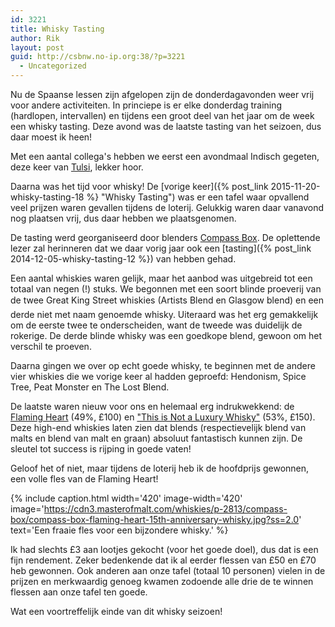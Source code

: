 ```yaml
---
id: 3221
title: Whisky Tasting
author: Rik
layout: post
guid: http://csbnw.no-ip.org:38/?p=3221
  - Uncategorized
---
```

Nu de Spaanse lessen zijn afgelopen zijn de donderdagavonden weer vrij voor andere activiteiten. In princiepe is er elke donderdag training (hardlopen, intervallen) en tijdens een groot deel van het jaar om de week een whisky tasting. Deze avond was de laatste tasting van het seizoen, dus daar moest ik heen!

Met een aantal collega's hebben we eerst een avondmaal Indisch gegeten, deze keer van [Tulsi](http://www.tripadvisor.co.uk/Restaurant_Review-g186533-d7933367-Reviews-Tulsi-St_Andrews_Fife_Scotland.html), lekker hoor.

Daarna was het tijd voor whisky! De [vorige keer]({% post_link 2015-11-20-whisky-tasting-18 %} "Whisky Tasting") was er een tafel waar opvallend veel prijzen waren gevallen tijdens de loterij. Gelukkig waren daar vanavond nog plaatsen vrij, dus daar hebben we plaatsgenomen.

De tasting werd georganiseerd door blenders [Compass Box](http://www.compassboxwhisky.com/index.php). De oplettende lezer zal herinneren dat we daar vorig jaar ook een [tasting]({% post_link 2014-12-05-whisky-tasting-12 %}) van hebben gehad.

Een aantal whiskies waren gelijk, maar het aanbod was uitgebreid tot een totaal van negen (!) stuks. We begonnen met een soort blinde proeverij van de twee Great King Street whiskies (Artists Blend en Glasgow blend) en een derde niet met naam genoemde whisky. Uiteraard was het erg gemakkelijk om de eerste twee te onderscheiden, want de tweede was duidelijk de rokerige. De derde blinde whisky was een goedkope blend, gewoon om het verschil te proeven.

Daarna gingen we over op echt goede whisky, te beginnen met de andere vier whiskies die we vorige keer al hadden geproefd: Hendonism, Spice Tree, Peat Monster en The Lost Blend.

De laatste waren nieuw voor ons en helemaal erg indrukwekkend: de [Flaming Heart](https://www.masterofmalt.com/whiskies/compass-box/compass-box-flaming-heart-15th-anniversary-whisky/) (49%, £100) en ["This is Not a Luxury Whisky"](https://www.masterofmalt.com/whiskies/compass-box/compass-box-this-is-not-a-luxury-whisky/) (53%, £150). Deze high-end whiskies laten zien dat blends (respectievelijk blend van malts en blend van malt en graan) absoluut fantastisch kunnen zijn. De sleutel tot success is rijping in goede vaten!

Geloof het of niet, maar tijdens de loterij heb ik de hoofdprijs gewonnen, een volle fles van de Flaming Heart!

{% include caption.html
    width='420'
    image-width='420'
    image='https://cdn3.masterofmalt.com/whiskies/p-2813/compass-box/compass-box-flaming-heart-15th-anniversary-whisky.jpg?ss=2.0'
    text='Een fraaie fles voor een bijzondere whisky.'
%}

Ik had slechts £3 aan lootjes gekocht (voor het goede doel), dus dat is een fijn rendement. Zeker bedenkende dat ik al eerder flessen van £50 en £70 heb gewonnen. Ook anderen aan onze tafel (totaal 10 personen) vielen in de prijzen en merkwaardig genoeg kwamen zodoende alle drie de te winnen flessen aan onze tafel ten goede.

Wat een voortreffelijk einde van dit whisky seizoen!